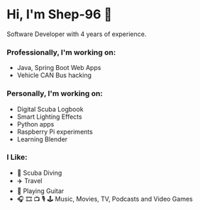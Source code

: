 # Hi, I'm Shep-96 :wave:
Software Developer with 4 years of experience.

### Professionally, I'm working on:
- Java, Spring Boot Web Apps
- Vehicle CAN Bus hacking

### Personally, I'm working on:
- Digital Scuba Logbook
- Smart Lighting Effects
- Python apps
- Raspberry Pi experiments
- Learning Blender

### I Like:
- :diving_mask: Scuba Diving
- :airplane: Travel
- :guitar: Playing Guitar
- :headphones: :film_strip: :tv: :studio_microphone: :joystick: Music, Movies, TV, Podcasts and Video Games